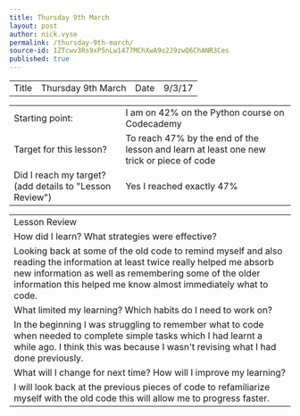 ```yaml
---
title: Thursday 9th March
layout: post
author: nick.vyse
permalink: /thursday-9th-march/
source-id: 1ZTcwv3Rs9xP5nLw1477MChXwA9o2J9zwQ6ChANR3Ces
published: true
---
```

<table>
  <tr>
    <td>Title</td>
    <td>Thursday 9th March</td>
    <td>Date</td>
    <td>9/3/17</td>
  </tr>
</table>


<table>
  <tr>
    <td>Starting point:</td>
    <td>I am on 42% on the Python course on Codecademy</td>
  </tr>
  <tr>
    <td>Target for this lesson?</td>
    <td>To reach 47% by the end of the lesson and learn at least one new trick or piece of code</td>
  </tr>
  <tr>
    <td>Did I reach my target? 
(add details to "Lesson Review")</td>
    <td>Yes I reached exactly 47%</td>
  </tr>
</table>


<table>
  <tr>
    <td>Lesson Review</td>
  </tr>
  <tr>
    <td>How did I learn? What strategies were effective? </td>
  </tr>
  <tr>
    <td>Looking back at some of the old code to remind myself and also reading the information at least twice really helped me absorb new information as well as remembering some of the older information this helped me know almost immediately what to code.</td>
  </tr>
  <tr>
    <td>What limited my learning? Which habits do I need to work on? </td>
  </tr>
  <tr>
    <td>In the beginning I was struggling to remember what to code when needed to complete simple tasks which I had learnt a while ago. I think this was because I wasn't revising what I had done previously.</td>
  </tr>
  <tr>
    <td>What will I change for next time? How will I improve my learning?</td>
  </tr>
  <tr>
    <td>I will look back at the previous pieces of code to refamiliarize myself with the old code this will allow me to progress faster.</td>
  </tr>
</table>


